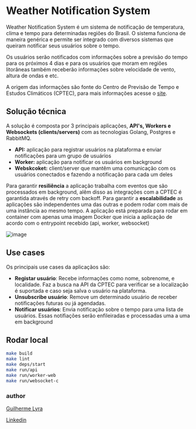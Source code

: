 # Weather Notification System
Weather Notification System é um sistema de notificação de temperatura, clima e tempo para determinadas regiões do Brasil. O sistema funciona de maneira genérica e permite ser 
integrado com diversos sistemas que queiram notificar seus usuários sobre o tempo.

Os usuários serão notificados com informações sobre a previsão do tempo para os próximos 4 dias e para os usuários que moram em regiões litorâneas também receberão informações sobre velocidade de vento, altura de ondas e etc.

A origem das informações são fonte do Centro de Previsão de Tempo e Estudos
Climáticos (CPTEC), para mais informações acesse o [site](https://www.cptec.inpe.br/sp/sao-paulo).

## Solução técnica
A solução é composta por 3 principais aplicações, **API's, Workers e Websockets (clients/servers)** com as tecnologias Golang, Postgres e RabbitMQ.

- **API:** aplicação para registrar usuários na plataforma e enviar notificações para um grupo de usuários
- **Worker:** aplicação para notificar os usuários em background
- **Webskcoket:** client/server que mantêm uma comunicação com os usuários conectados e fazendo a notificação para  cada um deles

Para garantir **resiliência** a aplicação trabalha com eventos que são processados em background, alêm disso as integrações com a CPTEC é garantida através de retry com backoff.
Para garantir a **escalabilidade** as aplicações são independentes uma das outras e podem rodar com mais de uma instância ao mesmo tempo.
A aplicação está preparada para rodar em container com apenas uma imagem Docker que inicia a aplicação de acordo com o entrypoint recebido (api, worker, websocket)

![image](https://drive.google.com/uc?export=view&id=1llDQ2xr3QLoubmjJC3B848W7KjpcLTpY)


## Use cases
Os principais use cases da aplicaçãos são:
- **Registar usuário**: Recebe informações como nome, sobrenome, e localidade. Faz a busca na API da CPTEC para verificar se a localização é suportada e caso seja salva o usuário na plataforma.
- **Unsubscribe usuário**: Remove um determinado usuário de receber notificações futuras ou já agendadas.
- **Notificar usuários**: Envia notificação sobre o tempo para uma lista de usuários. Essas notifiações serão enfileiradas e processadas uma a uma em background 

## Rodar local
  ```sh
make build
make lint
make deps/start
make run/api
make run/worker-web
make run/websocket-c
```

### author
[Guilherme Lyra](https://github.com/lyracampos "Guilherme Lyra")

[Linkedin](https://www.linkedin.com/in/guilherme-lyra-campos/)
